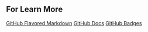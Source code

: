 ## For Learn More
[GitHub Flavored Markdown](https://github.github.com/gfm/ "Search selim")
[GitHub Docs](https://docs.github.com/en/github/writing-on-github/basic-writing-and-formatting-syntax "Search selim")
[GitHub Badges](https://shields.io/ "Search selim")
